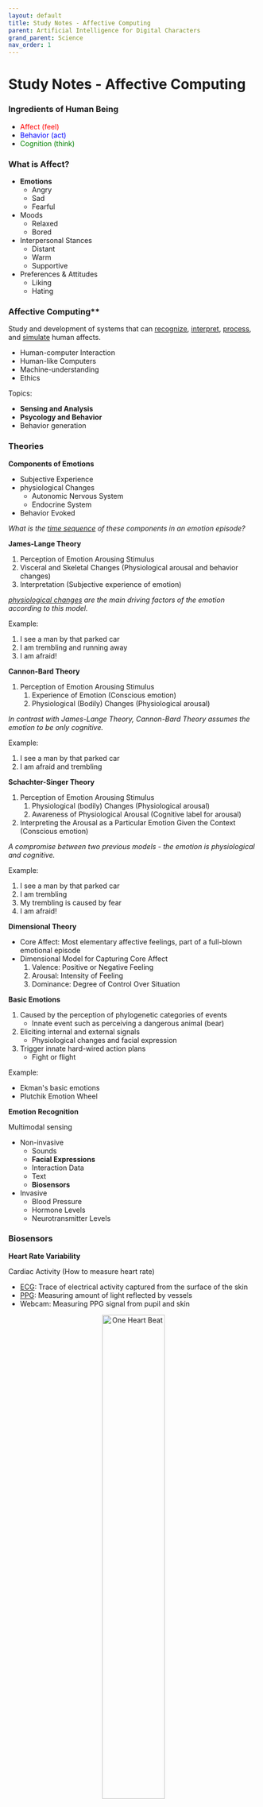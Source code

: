 ```yaml
---
layout: default
title: Study Notes - Affective Computing
parent: Artificial Intelligence for Digital Characters
grand_parent: Science
nav_order: 1
---
```


# Study Notes - Affective Computing

### Ingredients of Human Being
- <span style="color:red">Affect (feel)</span>
- <span style="color:blue">Behavior (act)</span>
- <span style="color:green">Cognition (think)</span> 

### What is Affect?
- **Emotions**
    - Angry
    - Sad
    - Fearful
- Moods
    - Relaxed
    - Bored
- Interpersonal Stances
    - Distant
    - Warm
    - Supportive
- Preferences & Attitudes
    - Liking 
    - Hating

### Affective Computing**
Study and development of systems that can <ins>recognize</ins>, <ins>interpret</ins>, <ins>process</ins>, and <ins>simulate</ins> human affects.
- Human-computer Interaction
- Human-like Computers
- Machine-understanding
- Ethics

Topics:
- **Sensing and Analysis**
- **Psycology and Behavior**
- Behavior generation

### Theories

**Components of Emotions**
- Subjective Experience
- physiological Changes
    - Autonomic Nervous System
    - Endocrine System
- Behavior Evoked

*What is the <ins>time sequence</ins> of these components in an emotion episode?*

**James-Lange Theory**
1. Perception of Emotion Arousing Stimulus 
2. Visceral and Skeletal Changes (Physiological arousal and behavior changes)
3. Interpretation (Subjective experience of emotion)

*<ins>physiological changes</ins> are the main driving factors of the emotion according to this model.*

Example:
1. I see a man by that parked car
2. I am trembling and running away
3. I am afraid!

**Cannon-Bard Theory**

1. Perception of Emotion Arousing Stimulus
    1. Experience of Emotion (Conscious emotion)
    2. Physiological (Bodily) Changes (Physiological arousal)

*In contrast with James-Lange Theory, Cannon-Bard Theory assumes the emotion to be only cognitive.*

Example:
1. I see a man by that parked car
2. I am afraid and trembling

**Schachter-Singer Theory**
1. Perception of Emotion Arousing Stimulus
    1. Physiological (bodily) Changes (Physiological arousal)
    2. Awareness of Physiological Arousal (Cognitive label for arousal)
2. Interpreting the Arousal as a Particular Emotion Given the Context (Conscious emotion)

*A compromise between two previous models - the emotion is physiological and cognitive.*

Example:
1. I see a man by that parked car
2. I am trembling
3. My trembling is caused by fear
4. I am afraid!

**Dimensional Theory**
- Core Affect: Most elementary affective feelings, part of a full-blown emotional episode
- Dimensional Model for Capturing Core Affect
    1. Valence: Positive or Negative Feeling
    2. Arousal: Intensity of Feeling
    3. Dominance: Degree of Control Over Situation

**Basic Emotions**
1. Caused by the perception of phylogenetic categories of events
    - Innate event such as perceiving a dangerous animal (bear)
2. Eliciting internal and external signals
    - Physiological changes and facial expression
3. Trigger innate hard-wired action plans
    - Fight or flight

Example:
- Ekman's basic emotions
- Plutchik Emotion Wheel

**Emotion Recognition** 

Multimodal sensing
- Non-invasive
    - Sounds
    - **Facial Expressions**
    - Interaction Data
    - Text
    - **Biosensors**
- Invasive
    - Blood Pressure
    - Hormone Levels
    - Neurotransmitter Levels

### Biosensors

**Heart Rate Variability**

Cardiac Activity (How to measure heart rate)
- <ins>ECG</ins>: Trace of electrical activity captured from the surface of the skin
- <ins>PPG</ins>: Measuring amount of light reflected by vessels
- Webcam: Measuring PPG signal from pupil and skin

<div style="text-align:center;">
<img src="/Images/OneHeartBeat.png" alt="One Heart Beat" 
style="width:50%; height:auto;">
</div>

>Simplified Heartbeat Diagram

<ins>Time Domain Analysis</ins> (analyze the time intervals between successive heartbeats)
- Standard deviation of R-R intervals
- Difference between max and min R-R interval
- Percentage of successive R-R intervals that differ by more than 50 ms
- Root mean square of successive R-R interval differences

<ins>Frequency Domain Analysis</ins> (analyze the power spectral density of heart rate variations, breaking down HRV into different frequency components)
- $LF / (LF + HF)$
- $LF / HF$
- $LF$ and $HF$ peak

**Skin Conductance**

- Indicative for arousal
- Measures sweating level
- Used in lie detector 

Types of Stimuli:
- Picture Simuli
- Audio Stimuli

Devices:
- Heart Measures 
- Skin Conductance

Features:
- Amplitude
- Latency
- Rise Time
- Half-recovery Time

*Motion affects skin conductance. Skin conductance response is not time invariant.*

cvxEDA library
- Implicit Filtering (Artifact detection not necessary)

**<ins>Biosensor Pipeline</ins>**

1. Input Signals (Physiological State)
    - electrodermal Activity
    - Interbeat Intervals
    - Skin Temperature
2. Preprocessing (Normalization of Bio-sensor Motion Artifacts)
    - <span style="color:red">Artifact Detection</span> 
    - Baseline Correction
3. Feature Extraction
    - Peaks
    - Signal Statistics
        - Phasic (transient and rapid changes in physiological data)
        - Tonic (baseline or steady-state level of physiological activities)
    - Spectral Analysis
4. Classification (Random Forest Classifier)
    - Ground Truth 
        - Basic Emotions & Stress
        - Self-assessment Manikin (A non-verbal pictorial assessment technique that measures an individual's emotional response to a stimulus)
            - Valence
            - Arousal
            - Dominance
    - [Decision Tree](https://www.youtube.com/watch?v=ZVR2Way4nwQ)
        - Highly sensitive to the training data, resulting in high variance
    - [Random Forest Algorithm](https://www.youtube.com/watch?v=v6VJ2RO66Ag)
        1. For $b=1$ to $B$ ($B$ is the number of total trees)
            1. Draw a bootstrap sample $\mathbf{Z}$ of size $N$ from the training data
            2. Grow a random forest tree $T_b$ to the bootstrapped data, by recursively repeating the following steps for each terminal node of the tree, until the minimum node size $n_min$ is reached or the node is pure:
                1. Select $m$ features at random from the $p$ features
                2. Pick the best feature/split-point among the $m$ by maximizing the entropy gain:
                    - $H(S) = - \sum_{i=1}^c p_i \log(p_i)$ ($p_i$ is the proportion of samples belonging to class $i$, and $c$ is the number of classes)
                3. Split the node into two child nodes
        2. Output the ensemble of trees ${T_b}_1^B$
    - To make a prediction at a new point x: 
        1. Let $C_b(x)$ be the class prediction of the $b\text{th}$ random forest tree. 
        2. $C(x)$ = majority vote ${C_b}_1^B$ (aggregation)

### Video Data

Method Overview:
- Preprocessing
    - Constant Frame Rate
    - Brightness Adjustment
- Feature Extraction
    - Action Unites
        - Identify independent motions of the face
    - Eye Blinks
    - Eye Gaze
    - Mouth Aspect Ratio
    - Head Movement
    - Fidgeting
        - Captures all movement in the video (body, face, ...)
            1. $f_{temp} = f_{gray} - b_{gray}$ ($f_{temp}$ measures the difference between new frame and past frame)
            2. Binarizing $f_temp$ (thresholding)
            3. Energy $E =$ Percentage of surviving pixels
            4. $b_{gray} = (1-a) * b_{gray} + a * f_{gray}$ (update past frame)
- Classification
    - Random Forest







